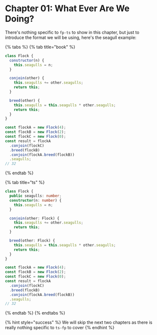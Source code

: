 # Chapter 01: What Ever Are We Doing?

There's nothing specific to `fp-ts` to show in this chapter, but just to introduce the format we will be using, here's the seagull example:

{% tabs %}
{% tab title="book" %}
```javascript
class Flock {
  constructor(n) {
    this.seagulls = n;
  }

  conjoin(other) {
    this.seagulls += other.seagulls;
    return this;
  }

  breed(other) {
    this.seagulls = this.seagulls * other.seagulls;
    return this;
  }
}

const flockA = new Flock(4);
const flockB = new Flock(2);
const flockC = new Flock(0);
const result = flockA
  .conjoin(flockC)
  .breed(flockB)
  .conjoin(flockA.breed(flockB))
  .seagulls;
// 32
```
{% endtab %}

{% tab title="ts" %}
```typescript
class Flock {
  public seagulls: number;
  constructor(n: number) {
    this.seagulls = n;
  }

  conjoin(other: Flock) {
    this.seagulls += other.seagulls;
    return this;
  }

  breed(other: Flock) {
    this.seagulls = this.seagulls * other.seagulls;
    return this;
  }
}

const flockA = new Flock(4);
const flockB = new Flock(2);
const flockC = new Flock(0);
const result = flockA
  .conjoin(flockC)
  .breed(flockB)
  .conjoin(flockA.breed(flockB))
  .seagulls;
// 32
```
{% endtab %}
{% endtabs %}

{% hint style="success" %}
We will skip the next two chapters as there is really nothing specific to `ts-fp` to cover
{% endhint %}

